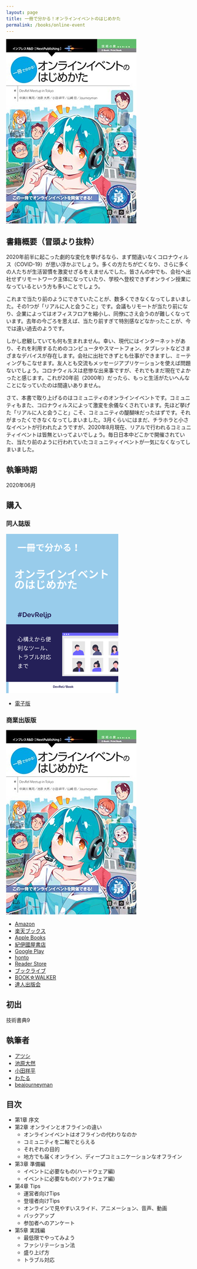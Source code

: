 ```yaml
---
layout: page
title: 一冊で分かる！オンラインイベントのはじめかた
permalink: /books/online-event
---
```


![](/assets/img/books/devrel-online-event.jpg)

## 書籍概要（冒頭より抜粋）

2020年前半に起こった劇的な変化を挙げるなら、まず間違いなくコロナウィルス（COVID-19）が思い浮かぶでしょう。多くの方たちが亡くなり、さらに多くの人たちが生活習慣を激変せざるをえませんでした。皆さんの中でも、会社へ出社せずリモートワーク主体になっていたり、学校へ登校できずオンライン授業になっているという方も多いことでしょう。

これまで当たり前のようにできていたことが、数多くできなくなってしまいました。その1つが「リアルに人と会うこと」です。会議もリモートが当たり前になり、企業によってはオフィスフロアを縮小し、同僚にさえ会うのが難しくなっています。去年の今ごろを思えば、当たり前すぎて特別感などなかったことが、今では遠い過去のようです。

しかし悲観していても何も生まれません。幸い、現代にはインターネットがあり、それを利用するためのコンピュータやスマートフォン、タブレットなどさまざまなデバイスが存在します。会社に出社できずとも仕事ができますし、ミーティングもこなせます。友人とも交流もメッセージアプリケーションを使えば問題ないでしょう。コロナウィルスは悲惨な出来事ですが、それでもまだ現在でよかったと感じます。これが20年前（2000年）だったら、もっと生活がたいへんなことになっていたのは間違いありません。

さて、本書で取り上げるのはコミュニティのオンラインイベントです。コミュニティもまた、コロナウィルスによって激変を余儀なくされています。先ほど挙げた「リアルに人と会うこと」こそ、コミュニティの醍醐味だったはずです。それがまったくできなくなってしまいました。3月くらいにはまだ、チラホラと小さなイベントが行われたようですが、2020年8月現在、リアルで行われるコミュニティイベントは皆無といってよいでしょう。毎日日本中どこかで開催されていた、当たり前のように行われていたコミュニティイベントが一気になくなってしまいました。

## 執筆時期

2020年06月

## 購入

### 同人誌版

![](/assets/img/books/online-event.png)

- [電子版](https://techbookfest.org/product/5658893621395456?productVariantID=4949156449746944)

### 商業出版版

![](/assets/img/books/devrel-online-event.jpg)

- [Amazon](http://www.amazon.co.jp/gp/product/B08PK5J8T1/ref=as_li_tf_tl?ie=UTF8&camp=247&creative=1211&creativeASIN=B08PK5J8T1&linkCode=as2&tag=impressrd-1-22)
- [楽天ブックス](https://books.rakuten.co.jp/rk/e28b484409b23a2bb3188d04a87aaccd/?l-id=search-c-item-text-01)
- [‎Apple Books](https://books.apple.com/jp/book/%E4%B8%80%E5%86%8A%E3%81%A7%E5%88%86%E3%81%8B%E3%82%8B-%E3%82%AA%E3%83%B3%E3%83%A9%E3%82%A4%E3%83%B3%E3%82%A4%E3%83%99%E3%83%B3%E3%83%88%E3%81%AE%E3%81%AF%E3%81%98%E3%82%81%E3%81%8B%E3%81%9F/id1543108150?itsct=books_toolbox&itscg=30200&ct=books_%E4%B8%80%E5%86%8A%E3%81%A7%E5%88%86%E3%81%8B%E3%82%8B%21%E3%82%AA%E3%83%B3%E3%83%A9%E3%82%A4%E3%83%B3%E3%82%A4%E3%83%99%E3%83%B3%E3%83%88%E3%81%AE%E3%81%AF%E3%81%98%E3%82%81%E3%81%8B%E3%81%9F&ls=1)
- [紀伊國屋書店](https://www.kinokuniya.co.jp/f/dsg-08-EK-0931411)
- [Google Play](https://play.google.com/store/books/details/%E4%B8%AD%E6%B4%A5%E5%B7%9D_%E7%AF%A4%E5%8F%B8_%E4%B8%80%E5%86%8A%E3%81%A7%E5%88%86%E3%81%8B%E3%82%8B_%E3%82%AA%E3%83%B3%E3%83%A9%E3%82%A4%E3%83%B3%E3%82%A4%E3%83%99%E3%83%B3%E3%83%88%E3%81%AE%E3%81%AF%E3%81%98%E3%82%81%E3%81%8B%E3%81%9F?id=w14MEAAAQBAJ)
- [honto](https://honto.jp/ebook/pd_30724283.html)
- [Reader Store](https://ebookstore.sony.jp/item/LT000139926001175820/)
- [ブックライブ](https://booklive.jp/product/index/title_id/880867/vol_no/001)
- [BOOK☆WALKER](https://bookwalker.jp/dedec11771-3f2f-44bd-9c97-d0c2aff8bd81/)
- [達人出版会](https://tatsu-zine.com/books/online-event-hajimekata)

## 初出

技術書典9

## 執筆者

- [アツシ](https://twitter.com/goofmint)
- [池原大然](https://twitter.com/neri78)
- [小田祥平](https://twitter.com/ms_odasho)
- [わたる](https://twitter.com/wyamazak)
- [beajourneyman](https://twitter.com/beajourneyman/)

## 目次

- 第1章 序文
- 第2章 オンラインとオフラインの違い
  - オンラインイベントはオフラインの代わりなのか
  - コミュニティを二軸でとらえる
  - それぞれの目的
  - 地方でも届くオンライン、ディープコミュニケーションなオフライン
- 第3章 準備編
  - イベントに必要なもの(ハードウェア編)
  - イベントに必要なもの(ソフトウェア編)
- 第4章 Tips
  - 運営者向けTips
  - 登壇者向けTips
  - オンラインで見やすいスライド、アニメーション、音声、動画
  - バックアップ
  - 参加者へのアンケート
- 第5章 実践編
  - 最低限でやってみよう
  - ファシリテーション法
  - 盛り上げ方
  - トラブル対応
